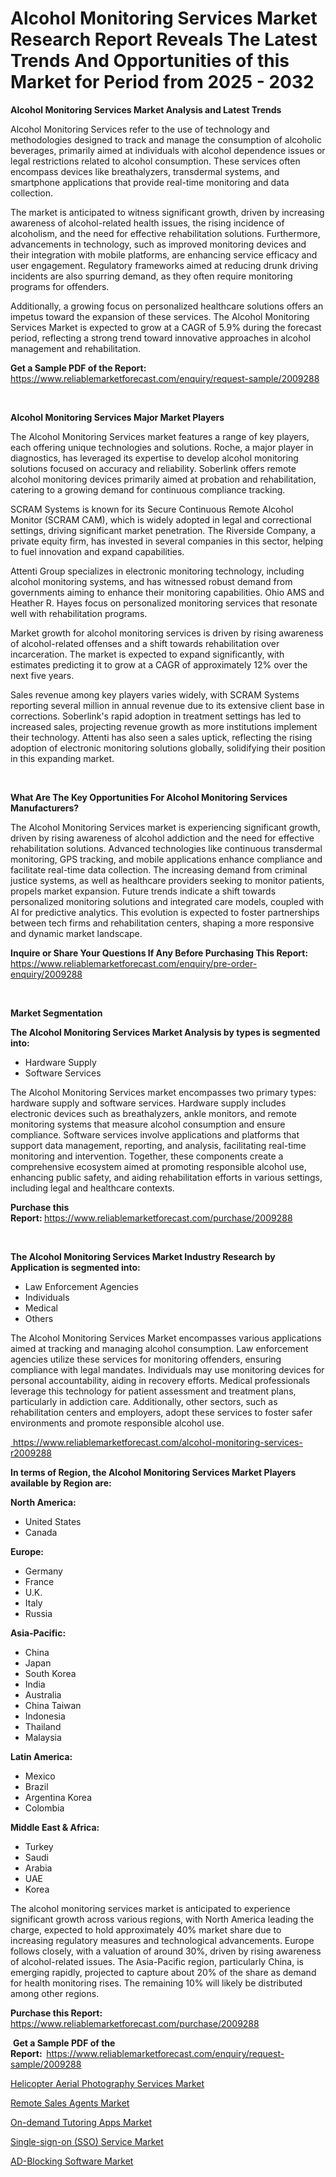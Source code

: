 <p><h1>Alcohol Monitoring Services Market Research Report Reveals The Latest Trends And Opportunities of this Market for Period from 2025 - 2032</h1></p><p><strong>Alcohol Monitoring Services Market Analysis and Latest Trends</strong></p>
<p><p>Alcohol Monitoring Services refer to the use of technology and methodologies designed to track and manage the consumption of alcoholic beverages, primarily aimed at individuals with alcohol dependence issues or legal restrictions related to alcohol consumption. These services often encompass devices like breathalyzers, transdermal systems, and smartphone applications that provide real-time monitoring and data collection.</p><p>The market is anticipated to witness significant growth, driven by increasing awareness of alcohol-related health issues, the rising incidence of alcoholism, and the need for effective rehabilitation solutions. Furthermore, advancements in technology, such as improved monitoring devices and their integration with mobile platforms, are enhancing service efficacy and user engagement. Regulatory frameworks aimed at reducing drunk driving incidents are also spurring demand, as they often require monitoring programs for offenders. </p><p>Additionally, a growing focus on personalized healthcare solutions offers an impetus toward the expansion of these services. The Alcohol Monitoring Services Market is expected to grow at a CAGR of 5.9% during the forecast period, reflecting a strong trend toward innovative approaches in alcohol management and rehabilitation.</p></p>
<p><strong>Get a Sample PDF of the Report:&nbsp;</strong> <a href="https://www.reliablemarketforecast.com/enquiry/request-sample/2009288?utm_campaign=2130&utm_medium=2&utm_source=Github&utm_content=ia&utm_term=11032025&utm_id=alcohol-monitoring-services">https://www.reliablemarketforecast.com/enquiry/request-sample/2009288</a></p>
<p>&nbsp;</p>
<p><strong>Alcohol Monitoring Services Major Market Players</strong></p>
<p><p>The Alcohol Monitoring Services market features a range of key players, each offering unique technologies and solutions. Roche, a major player in diagnostics, has leveraged its expertise to develop alcohol monitoring solutions focused on accuracy and reliability. Soberlink offers remote alcohol monitoring devices primarily aimed at probation and rehabilitation, catering to a growing demand for continuous compliance tracking.</p><p>SCRAM Systems is known for its Secure Continuous Remote Alcohol Monitor (SCRAM CAM), which is widely adopted in legal and correctional settings, driving significant market penetration. The Riverside Company, a private equity firm, has invested in several companies in this sector, helping to fuel innovation and expand capabilities.</p><p>Attenti Group specializes in electronic monitoring technology, including alcohol monitoring systems, and has witnessed robust demand from governments aiming to enhance their monitoring capabilities. Ohio AMS and Heather R. Hayes focus on personalized monitoring services that resonate well with rehabilitation programs.</p><p>Market growth for alcohol monitoring services is driven by rising awareness of alcohol-related offenses and a shift towards rehabilitation over incarceration. The market is expected to expand significantly, with estimates predicting it to grow at a CAGR of approximately 12% over the next five years.</p><p>Sales revenue among key players varies widely, with SCRAM Systems reporting several million in annual revenue due to its extensive client base in corrections. Soberlink's rapid adoption in treatment settings has led to increased sales, projecting revenue growth as more institutions implement their technology. Attenti has also seen a sales uptick, reflecting the rising adoption of electronic monitoring solutions globally, solidifying their position in this expanding market.</p></p>
<p>&nbsp;</p>
<p><strong>What Are The Key Opportunities For Alcohol Monitoring Services Manufacturers?</strong></p>
<p><p>The Alcohol Monitoring Services market is experiencing significant growth, driven by rising awareness of alcohol addiction and the need for effective rehabilitation solutions. Advanced technologies like continuous transdermal monitoring, GPS tracking, and mobile applications enhance compliance and facilitate real-time data collection. The increasing demand from criminal justice systems, as well as healthcare providers seeking to monitor patients, propels market expansion. Future trends indicate a shift towards personalized monitoring solutions and integrated care models, coupled with AI for predictive analytics. This evolution is expected to foster partnerships between tech firms and rehabilitation centers, shaping a more responsive and dynamic market landscape.</p></p>
<p><strong>Inquire or Share Your Questions If Any Before Purchasing This Report:</strong> <a href="https://www.reliablemarketforecast.com/enquiry/pre-order-enquiry/2009288?utm_campaign=2130&utm_medium=2&utm_source=Github&utm_content=ia&utm_term=11032025&utm_id=alcohol-monitoring-services">https://www.reliablemarketforecast.com/enquiry/pre-order-enquiry/2009288</a></p>
<p>&nbsp;</p>
<p><strong>Market Segmentation</strong></p>
<p><strong>The Alcohol Monitoring Services Market Analysis by types is segmented into:</strong></p>
<p><ul><li>Hardware Supply</li><li>Software Services</li></ul></p>
<p><p>The Alcohol Monitoring Services market encompasses two primary types: hardware supply and software services. Hardware supply includes electronic devices such as breathalyzers, ankle monitors, and remote monitoring systems that measure alcohol consumption and ensure compliance. Software services involve applications and platforms that support data management, reporting, and analysis, facilitating real-time monitoring and intervention. Together, these components create a comprehensive ecosystem aimed at promoting responsible alcohol use, enhancing public safety, and aiding rehabilitation efforts in various settings, including legal and healthcare contexts.</p></p>
<p><strong>Purchase this Report:&nbsp;</strong><a href="https://www.reliablemarketforecast.com/purchase/2009288?utm_campaign=2130&utm_medium=2&utm_source=Github&utm_content=ia&utm_term=11032025&utm_id=alcohol-monitoring-services">https://www.reliablemarketforecast.com/purchase/2009288</a></p>
<p>&nbsp;</p>
<p><strong>The Alcohol Monitoring Services Market Industry Research by Application is segmented into:</strong></p>
<p><ul><li>Law Enforcement Agencies</li><li>Individuals</li><li>Medical</li><li>Others</li></ul></p>
<p><p>The Alcohol Monitoring Services Market encompasses various applications aimed at tracking and managing alcohol consumption. Law enforcement agencies utilize these services for monitoring offenders, ensuring compliance with legal mandates. Individuals may use monitoring devices for personal accountability, aiding in recovery efforts. Medical professionals leverage this technology for patient assessment and treatment plans, particularly in addiction care. Additionally, other sectors, such as rehabilitation centers and employers, adopt these services to foster safer environments and promote responsible alcohol use.</p></p>
<p><a href="https://www.reliablemarketforecast.com/alcohol-monitoring-services-r2009288?utm_campaign=2130&utm_medium=2&utm_source=Github&utm_content=ia&utm_term=11032025&utm_id=alcohol-monitoring-services">&nbsp;https://www.reliablemarketforecast.com/alcohol-monitoring-services-r2009288</a></p>
<p><strong>In terms of Region, the Alcohol Monitoring Services Market Players available by Region are:</strong></p>
<p>
    <p> <strong> North America: </strong>
        <ul>
            <li>United States</li>
            <li>Canada</li>
        </ul>
        </p> 
    <p> <strong> Europe: </strong>
        <ul>
            <li>Germany</li>
            <li>France</li>
            <li>U.K.</li>
            <li>Italy</li>
            <li>Russia</li>
        </ul>
        </p> 
    <p> <strong> Asia-Pacific: </strong>
        <ul>
            <li>China</li>
            <li>Japan</li>
            <li>South Korea</li>
            <li>India</li>
            <li>Australia</li>
            <li>China Taiwan</li>
            <li>Indonesia</li>
            <li>Thailand</li>
            <li>Malaysia</li>
        </ul>
        </p> 
    <p> <strong> Latin America: </strong>
        <ul>
            <li>Mexico</li>
            <li>Brazil</li>
            <li>Argentina Korea</li>
            <li>Colombia</li>
        </ul>
        </p> 
    <p> <strong> Middle East & Africa: </strong>
        <ul>
            <li>Turkey</li>
            <li>Saudi</li>
            <li>Arabia</li>
            <li>UAE</li>
            <li>Korea</li>
        </ul>
    </p>
    </p>
<p><p>The alcohol monitoring services market is anticipated to experience significant growth across various regions, with North America leading the charge, expected to hold approximately 40% market share due to increasing regulatory measures and technological advancements. Europe follows closely, with a valuation of around 30%, driven by rising awareness of alcohol-related issues. The Asia-Pacific region, particularly China, is emerging rapidly, projected to capture about 20% of the share as demand for health monitoring rises. The remaining 10% will likely be distributed among other regions.</p></p>
<p><strong>Purchase this Report: </strong><a href="https://www.reliablemarketforecast.com/purchase/2009288?utm_campaign=2130&utm_medium=2&utm_source=Github&utm_content=ia&utm_term=11032025&utm_id=alcohol-monitoring-services">https://www.reliablemarketforecast.com/purchase/2009288</a></p>
<p>&nbsp;<strong>Get a Sample PDF of the Report:&nbsp;&nbsp;</strong><a href="https://www.reliablemarketforecast.com/enquiry/request-sample/2009288?utm_campaign=2130&utm_medium=2&utm_source=Github&utm_content=ia&utm_term=11032025&utm_id=alcohol-monitoring-services">https://www.reliablemarketforecast.com/enquiry/request-sample/2009288</a></p>
<p><strong></strong></p>
<p><p><a href="https://github.com/oliveroste6/Market-Research-Report-List-1/blob/main/helicopter-aerial-photography-services-market.md?utm_campaign=2130&utm_medium=2&utm_source=Github&utm_content=ia&utm_term=11032025&utm_id=alcohol-monitoring-services">Helicopter Aerial Photography Services Market</a></p><p><a href="https://github.com/chaturberville8181/Market-Research-Report-List-1/blob/main/remote-sales-agents-market.md?utm_campaign=2130&utm_medium=2&utm_source=Github&utm_content=ia&utm_term=11032025&utm_id=alcohol-monitoring-services">Remote Sales Agents Market</a></p><p><a href="https://github.com/carendesrochers299/Market-Research-Report-List-1/blob/main/on-demand-tutoring-apps-market.md?utm_campaign=2130&utm_medium=2&utm_source=Github&utm_content=ia&utm_term=11032025&utm_id=alcohol-monitoring-services">On-demand Tutoring Apps Market</a></p><p><a href="https://github.com/hannajuana198484/Market-Research-Report-List-1/blob/main/single-sign-on-sso-service-market.md?utm_campaign=2130&utm_medium=2&utm_source=Github&utm_content=ia&utm_term=11032025&utm_id=alcohol-monitoring-services">Single-sign-on (SSO) Service Market</a></p><p><a href="https://github.com/zitanebeibit9/Market-Research-Report-List-1/blob/main/ad-blocking-software-market.md?utm_campaign=2130&utm_medium=2&utm_source=Github&utm_content=ia&utm_term=11032025&utm_id=alcohol-monitoring-services">AD-Blocking Software Market</a></p></p>